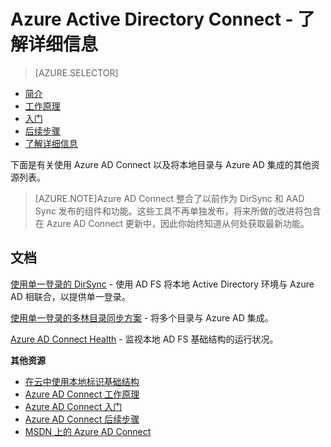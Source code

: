 <properties 
	pageTitle="Azure Active Directory Connect - 了解详细信息" 
	description="了解有关 Azure AD Connect 的详细信息。" 
	services="active-directory" 
	documentationCenter="" 
	authors="billmath" 
	manager="stevenpo"
	editor="curtand"/>

<tags 
	ms.service="active-directory" 
	ms.date="08/24/2015" 
	wacn.date="11/02/2015"/>

# Azure Active Directory Connect - 了解详细信息
> [AZURE.SELECTOR]
- [简介](/documentation/articles/active-directory-aadconnect/)
- [工作原理](/documentation/articles/active-directory-aadconnect-how-it-works/)
- [入门](/documentation/articles/active-directory-aadconnect-get-started/)
- [后续步骤](/documentation/articles/active-directory-aadconnect-whats-next/)
- [了解详细信息](/documentation/articles/active-directory-aadconnect-learn-more/)


下面是有关使用 Azure AD Connect 以及将本地目录与 Azure AD 集成的其他资源列表。

>[AZURE.NOTE]Azure AD Connect 整合了以前作为 DirSync 和 AAD Sync 发布的组件和功能。这些工具不再单独发布，将来所做的改进将包含在 Azure AD Connect 更新中，因此你始终知道从何处获取最新功能。

## 文档

[使用单一登录的 DirSync](https://msdn.microsoft.com/zh-cn/library/azure/dn441213.aspx) - 使用 AD FS 将本地 Active Directory 环境与 Azure AD 相联合，以提供单一登录。

[使用单一登录的多林目录同步方案](https://msdn.microsoft.com/zh-cn/library/azure/dn510976.aspx) - 将多个目录与 Azure AD 集成。

[Azure AD Connect Health](https://msdn.microsoft.com/zh-cn/library/azure/dn906722.aspx) - 监视本地 AD FS 基础结构的运行状况。


**其他资源**

* [在云中使用本地标识基础结构](/documentation/articles/active-directory-aadconnect)
* [Azure AD Connect 工作原理](/documentation/articles/active-directory-aadconnect-how-it-works)
* [Azure AD Connect 入门](/documentation/articles/active-directory-aadconnect-get-started)
* [Azure AD Connect 后续步骤](/documentation/articles/active-directory-aadconnect-whats-next)
* [MSDN 上的 Azure AD Connect](https://msdn.microsoft.com/zh-cn/library/azure/dn832695.aspx)

<!---HONumber=60-->